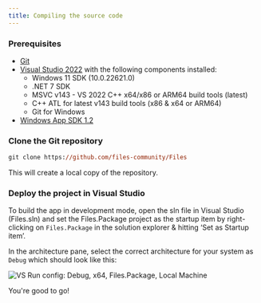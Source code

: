 ```yaml
---
title: Compiling the source code
---
```


### Prerequisites

- [Git](https://git-scm.com)
- [Visual Studio 2022](https://visualstudio.microsoft.com/vs/) with the following components installed:
  - Windows 11 SDK (10.0.22621.0)
  - .NET 7 SDK
  - MSVC v143 - VS 2022 C++ x64/x86 or ARM64 build tools (latest)
  - C++ ATL for latest v143 build tools (x86 & x64 or ARM64)
  - Git for Windows
- [Windows App SDK 1.2](https://learn.microsoft.com/en-us/windows/apps/windows-app-sdk/downloads#current-releases)

### Clone the Git repository

```ps
git clone https://github.com/files-community/Files
```

This will create a local copy of the repository.

### Deploy the project in Visual Studio

To build the app in development mode, open the sln file in Visual Studio (Files.sln) and set the Files.Package project as the startup item by right-clicking on `Files.Package` in the solution explorer & hitting ‘Set as Startup item’.

In the architecture pane, select the correct architecture for your system as `Debug` which should look like this:

![VS Run config: Debug, x64, Files.Package, Local Machine](/docs-resources/vs-architecture-config.png)

You're good to go!
